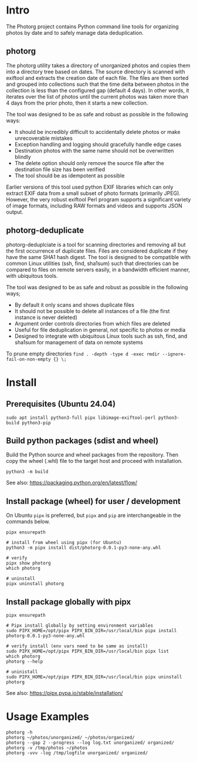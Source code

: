
# Intro

The Photorg project contains Python command line tools for organizing photos by date and to safely manage data deduplication. 

## photorg

The photorg utility takes a directory of unorganized photos and copies them into a directory tree based on dates. The source directory is scanned with exiftool and extracts the creation date of each file. The files are then sorted and grouped into collections such that the time delta between photos in the collection is less than the configured gap (default 4 days). In other words, it iterates over the list of photos until the current photos was taken more than 4 days from the prior photo, then it starts a new collection.  

The tool was designed to be as safe and robust as possible in the following ways:

 * It should be incredibly difficult to accidentally delete photos or make unrecoverable mistakes
 * Exception handling and logging should gracefully handle edge cases
 * Destination photos with the same name should not be overwritten blindly
 * The delete option should only remove the source file after the destination file size has been verified
 * The tool should be as idempotent as possible

Earlier versions of this tool used python EXIF libraries which can only extract EXIF data from a small subset of photo formats (primarily JPEG). However, the very robust exiftool Perl program supports a significant variety of image formats, including RAW formats and videos and supports JSON output. 


## photorg-deduplicate

photorg-deduplciate is a tool for scanning directories and removing all but the first occurrence of duplicate files. Files are considered duplicate if they have the same SHA1 hash digest. The tool is designed to be compatible with common Linux utilities (ssh, find, sha1sum) such that directories can be compared to files on remote servers easily, in a bandwidth efficient manner, with ubiquitous tools.

The tool was designed to be as safe and robust as possible in the following ways;

 * By default it only scans and shows duplicate files
 * It should not be possible to delete all instances of a file (the first instance is never deleted)
 * Argument order controls directories from which files are deleted
 * Useful for file deduplication in general, not specific to photos or media
 * Designed to integrate with ubiquitous Linux tools such as ssh, find, and sha1sum for management of data on remote systems 

To prune empty directories
```find . -depth -type d -exec rmdir --ignore-fail-on-non-empty {} \; ```

# Install

## Prerequisites (Ubuntu 24.04)
```
sudo apt install python3-full pipx libimage-exiftool-perl python3-build python3-pip
```

## Build python packages (sdist and wheel)
Build the Python source and wheel packages from the repository. Then copy the wheel (.whl) file to the target host and proceed with installation.
```
python3 -m build
```

See also: https://packaging.python.org/en/latest/flow/ 


## Install package (wheel) for user / development
On Ubuntu `pipx` is preferred, but `pipx` and `pip` are interchangeable in the commands below.
```
pipx ensurepath

# install from wheel using pipx (for Ubuntu)
python3 -m pipx install dist/photorg-0.0.1-py3-none-any.whl

# verify
pipx show photorg
which photorg

# uninstall
pipx uninstall photorg
```


## Install package globally with pipx
```
pipx ensurepath

# Pipx install globally by setting environment variables
sudo PIPX_HOME=/opt/pipx PIPX_BIN_DIR=/usr/local/bin pipx install photorg-0.0.1-py3-none-any.whl 

# verify install (env vars need to be same as install)
sudo PIPX_HOME=/opt/pipx PIPX_BIN_DIR=/usr/local/bin pipx list
which photorg
photorg --help

# uninistall
sudo PIPX_HOME=/opt/pipx PIPX_BIN_DIR=/usr/local/bin pipx uninstall photorg
```

See also: https://pipx.pypa.io/stable/installation/ 



# Usage Examples
```
photorg -h 
photorg ~/photos/unorganized/ ~/photos/organized/
photorg --gap 2 --progress --log log.txt unorganized/ organized/
photorg -v /tmp/photos ~/photos
photorg -vvv -log /tmp/logfile unorganized/ organized/
```
